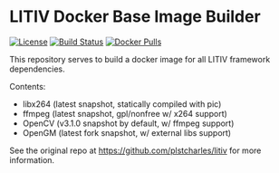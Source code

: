 LITIV Docker Base Image Builder
===============================

[![License](https://img.shields.io/badge/license-Apache%202-green.svg)](https://tldrlegal.com/license/apache-license-2.0-(apache-2.0))
[![Build Status](https://travis-ci.org/plstcharles/litiv-base-docker.svg?branch=master)](https://travis-ci.org/plstcharles/litiv-base-docker)
[![Docker Pulls](https://img.shields.io/docker/pulls/plstcharles/litiv-base.svg)](https://hub.docker.com/r/plstcharles/litiv-base)

This repository serves to build a docker image for all LITIV framework dependencies.

Contents:
* libx264 (latest snapshot, statically compiled with pic)
* ffmpeg (latest snapshot, gpl/nonfree w/ x264 support)
* OpenCV (v3.1.0 snapshot by default, w/ ffmpeg support)
* OpenGM (latest fork snapshot, w/ external libs support)

See the original repo at https://github.com/plstcharles/litiv for more information.
